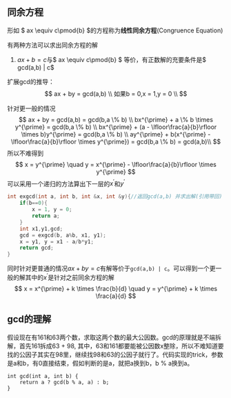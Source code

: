 ## 同余方程

形如 $  ax \equiv c\pmod{b} $的方程称为**线性同余方程**(Congruence Equation)

有两种方法可以求出同余方程的解

1. $ax + b = c$与$ ax \equiv c\pmod{b} $ 等价，有正数解的充要条件是$ gcd(a,b) | c$

扩展gcd的推导：
$$ 
ax + by = gcd(a,b) \\
如果b = 0,x = 1,y = 0 \\
$$

针对更一般的情况 
$$
ax + by = gcd(a,b) = gcd(b,a \% b) \\ 
bx^{\prime} + a \% b \times y^{\prime} = gcd(b,a \% b) \\
bx^{\prime} + (a - \lfloor\frac{a}{b}\rfloor \times b)y^{\prime} =  gcd(b,a \% b) \\
ay^{\prime} + b(x^{\prime} - \lfloor\frac{a}{b}\rfloor \times y^{\prime}) = gcd(b,a \% b) = gcd(a,b)\\
$$
所以不难得到
$$
    x = y^{\prime} \quad y = x^{\prime} - \lfloor\frac{a}{b}\rfloor \times y^{\prime}
$$
可以采用一个递归的方法算出下一层的$x^{\prime}$和$y^{\prime}$
```cpp
int exgcd(int a, int b, int &x, int &y){//返回gcd(a,b) 并求出解(引用带回)
    if(b==0){
        x = 1, y = 0;
        return a;
    }
    int x1,y1,gcd;
    gcd = exgcd(b, a%b, x1, y1);
    x = y1, y = x1 - a/b*y1;
    return gcd; 
}
```
同时针对更普通的情况$ax + by = c$有解等价于`gcd(a,b) | c`。可以得到一个更一般的解其中的$x^{\prime}$是针对之前同余方程的解
$$
x = x^{\prime} + k \times \frac{b}{d} \quad
y = y^{\prime} + k \times \frac{a}{d}
$$

## gcd的理解

假设现在有161和63两个数，求取这两个数的最大公因数。gcd的原理就是不端拆解，首先161拆成63 + 98, 其中，63和161都要能被公因数x整除，所以不难知道要找的公因子其实在98里，继续找98和63的公因子就行了。代码实现的trick，参数是a和b，有0直接结束，假如判断的是a，就把a换到b，b % a换到a。

```
int gcd(int a, int b) {
    return a ? gcd(b % a, a) : b;
}
```
